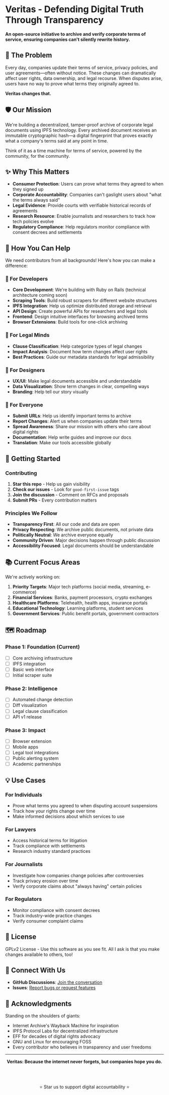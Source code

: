 # Veritas - Defending Digital Truth Through Transparency

**An open-source initiative to archive and verify corporate terms of service, ensuring companies can't silently rewrite history.**

## 🎯 The Problem

Every day, companies update their terms of service, privacy policies, and user agreements—often without notice. These changes can dramatically affect user rights, data ownership, and legal recourse. When disputes arise, users have no way to prove what terms they originally agreed to.

**Veritas changes that.**

## 🛡️ Our Mission

We're building a decentralized, tamper-proof archive of corporate legal documents using IPFS technology. Every archived document receives an immutable cryptographic hash—a digital fingerprint that proves exactly what a company's terms said at any point in time.

Think of it as a time machine for terms of service, powered by the community, for the community.

## ✨ Why This Matters

- **Consumer Protection**: Users can prove what terms they agreed to when they signed up
- **Corporate Accountability**: Companies can't gaslight users about "what the terms always said"
- **Legal Evidence**: Provide courts with verifiable historical records of agreements
- **Research Resource**: Enable journalists and researchers to track how tech policies evolve
- **Regulatory Compliance**: Help regulators monitor compliance with consent decrees and settlements

## 🚀 How You Can Help

We need contributors from all backgrounds! Here's how you can make a difference:

### 🔧 For Developers

- **Core Development**: We're building with Ruby on Rails (technical architecture coming soon)
- **Scraping Tools**: Build robust scrapers for different website structures
- **IPFS Integration**: Help us optimize distributed storage and retrieval
- **API Design**: Create powerful APIs for researchers and legal tools
- **Frontend**: Design intuitive interfaces for browsing archived terms
- **Browser Extensions**: Build tools for one-click archiving


### 📝 For Legal Minds

- **Clause Classification**: Help categorize types of legal changes
- **Impact Analysis**: Document how term changes affect user rights
- **Best Practices**: Guide our metadata standards for legal admissibility

### 🎨 For Designers

- **UX/UI**: Make legal documents accessible and understandable
- **Data Visualization**: Show term changes in clear, compelling ways
- **Branding**: Help tell our story visually

### 📢 For Everyone

- **Submit URLs**: Help us identify important terms to archive
- **Report Changes**: Alert us when companies update their terms
- **Spread Awareness**: Share our mission with others who care about digital rights
- **Documentation**: Help write guides and improve our docs
- **Translation**: Make our tools accessible globally

## 🌟 Getting Started

### Contributing

1. **Star this repo** - Help us gain visibility
2. **Check our issues** - Look for `good-first-issue` tags
3. **Join the discussion** - Comment on RFCs and proposals
4. **Submit PRs** - Every contribution matters

### Principles We Follow

- **Transparency First**: All our code and data are open
- **Privacy Respecting**: We archive public documents, not private data
- **Politically Neutral**: We archive everyone equally
- **Community Driven**: Major decisions happen through public discussion
- **Accessibility Focused**: Legal documents should be understandable

## 📚 Current Focus Areas

We're actively working on:

1. **Priority Targets**: Major tech platforms (social media, streaming, e-commerce)
2. **Financial Services**: Banks, payment processors, crypto exchanges
3. **Healthcare Platforms**: Telehealth, health apps, insurance portals
4. **Educational Technology**: Learning platforms, student services
5. **Government Services**: Public benefit portals, government contractors

## 🗺️ Roadmap

### Phase 1: Foundation (Current)
- [ ] Core archiving infrastructure
- [ ] IPFS integration
- [ ] Basic web interface
- [ ] Initial scraper suite

### Phase 2: Intelligence
- [ ] Automated change detection
- [ ] Diff visualization
- [ ] Legal clause classification
- [ ] API v1 release

### Phase 3: Impact
- [ ] Browser extension
- [ ] Mobile apps
- [ ] Legal tool integrations
- [ ] Public alerting system
- [ ] Academic partnerships

## 💡 Use Cases

### For Individuals
- Prove what terms you agreed to when disputing account suspensions
- Track how your rights change over time
- Make informed decisions about which services to use

### For Lawyers
- Access historical terms for litigation
- Track compliance with settlements
- Research industry standard practices

### For Journalists
- Investigate how companies change policies after controversies
- Track privacy erosion over time
- Verify corporate claims about "always having" certain policies

### For Regulators
- Monitor compliance with consent decrees
- Track industry-wide practice changes
- Verify consumer complaint claims

## 📜 License

GPLv2 License - Use this software as you see fit. All I ask is that you make changes available to others, too!

## 🔗 Connect With Us

- **GitHub Discussions**: [Join the conversation](https://github.com/weirdindiankid/veritas/discussions)
- **Issues**: [Report bugs or request features](https://github.com/weirdindiankid/veritas/issues)


## 🙏 Acknowledgments

Standing on the shoulders of giants:
- Internet Archive's Wayback Machine for inspiration
- IPFS Protocol Labs for decentralized infrastructure
- EFF for decades of digital rights advocacy
- GNU and Linux for encouraging FOSS
- Every contributor who believes in transparency and user freedoms

---

<div align="center">
  <b>Veritas: Because the internet never forgets, but companies hope you do.</b>
  
  <br><br>
  
  ⭐ Star us to support digital accountability ⭐
</div>
